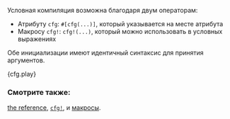 Условная компиляция возможна благодаря двум операторам:

* Атрибуту `cfg`: `#[cfg(...)]`, который указывается на месте атрибута
* Макросу `cfg!`: `cfg!(...)`, который можно использовать в условных выражениях

Обе инициализации имеют идентичный синтаксис для принятия аргументов.

{cfg.play}

### Смотрите также:

[the reference][ref], [`cfg!`][cfg], и [макросы][macros].

[cfg]: https://doc.rust-lang.org/std/macro.cfg!.html
[macros]: ../macros.html
[ref]: https://doc.rust-lang.org/reference.html#conditional-compilation
